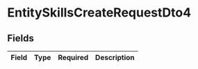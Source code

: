 # EntitySkillsCreateRequestDto4


## Fields

| Field       | Type        | Required    | Description |
| ----------- | ----------- | ----------- | ----------- |